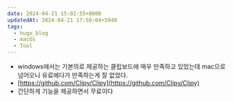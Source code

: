 ```yaml
---
date: 2024-04-21 15:02:55+0000
updatedAt: 2024-04-21 17:56:04+5940
tags:
  - hugo_blog
  - macOs
  - Tool
---
```

- windows에서는 기본의로 제공하는 클립보드에 매우 만족하고 있었는데 mac으로 넘어오니 유료에다가 만족하는게 잘 없었다.  
- [https://github.com/Clipy/Clipy](https://github.com/Clipy/Clipy)  
- 간단하게 기능을 제공하면서 무료이다